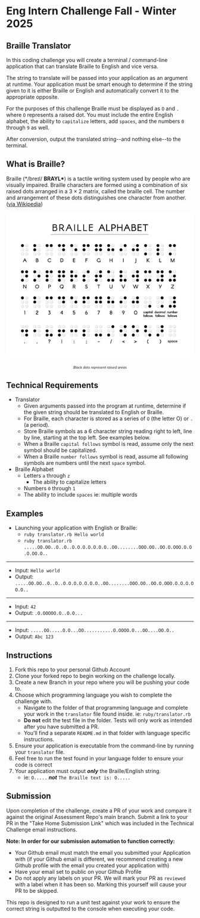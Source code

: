 # Eng Intern Challenge Fall - Winter 2025

## Braille Translator

In this coding challenge you will create a terminal / command-line application that can translate Braille to English and vice versa.

The string to translate will be passed into your application as an argument at runtime. Your application must be smart enough to determine if the string given to it is either Braille or English and automatically convert it to the appropriate opposite.

For the purposes of this challenge Braille must be displayed as `O` and `.` where `O` represents a raised dot. You must include the entire English alphabet, the ability to `capitalize` letters, add `spaces`, and the numbers `0` through `9` as well.

After conversion, output the translated string--and nothing else--to the terminal.

## What is Braille?

Braille (\*/breɪl/ **BRAYL\***) is a tactile writing system used by people who are visually impaired. Braille characters are formed using a combination of six raised dots arranged in a 3 × 2 matrix, called the braille cell. The number and arrangement of these dots distinguishes one character from another. ([via Wikipedia](https://en.wikipedia.org/wiki/Braille))

<p align='center'>
  <img src='./braille.jpg' alt='Braille Alphabet' />
</p>
<p align='center'>
  <em style='font-size:xx-small;'>Black dots represent raised areas</em>
</p>

## Technical Requirements

- Translator
  - Given arguments passed into the program at runtime, determine if the given string should be translated to English or Braille.
  - For Braille, each character is stored as a series of `O` (the letter O) or `.` (a period).
  - Store Braille symbols as a 6 character string reading right to left, line by line, starting at the top left. See examples below.
  - When a Braille `capital follows` symbol is read, assume only the next symbol should be capitalized.
  - When a Braille `number follows` symbol is read, assume all following symbols are numbers until the next `space` symbol.
- Braille Alphabet
  - Letters `a` through `z`
    - The ability to capitalize letters
  - Numbers `0` through `1`
  - The ability to include `spaces` ie: multiple words

## Examples

- Launching your application with English or Braille:
  - `ruby translator.rb Hello world`
  - `ruby translator.rb .....OO.OO..O..O..O.O.O.O.O.O.O..OO........OOO.OO..OO.O.OOO.O.O.O.OO.O..`

---

- Input: `Hello world`
- Output: `.....OO.OO..O..O..O.O.O.O.O.O.O..OO........OOO.OO..OO.O.OOO.O.O.O.OO.O..`

---

- Input: `42`
- Output: `.O.OOOOO.O..O.O...`

---

- Input: `.....OO.....O.O...OO...........O.OOOO.O...OO....OO.O..`
- Output: `Abc 123`

## Instructions

1. Fork this repo to your personal Github Account
1. Clone your forked repo to begin working on the challenge locally.
1. Create a new Branch in your repo where you will be pushing your code to.
1. Choose which programming language you wish to complete the challenge with.
   - Navigate to the folder of that programming language and complete your work in the `translator` file found inside. ie: `ruby/translator.rb`
   - **Do not** edit the test file in the folder. Tests will only work as intended after you have submitted a PR.
   - You'll find a separate `README.md` in that folder with language specific instructions.
1. Ensure your application is executable from the command-line by running your `translator` file.
1. Feel free to run the test found in your language folder to ensure your code is correct
1. Your application must output **_only_** the Braille/English string.
   - ie: `O.....` **_not_** `The Braille text is: O.....`

## Submission

Upon completion of the challenge, create a PR of your work and compare it against the original Assessment Repo's main branch. Submit a link to your PR in the "Take Home Submission Link" which was included in the Technical Challenge email instructions.

**Note: In order for our submission automation to function correctly:**

- Your Github email must match the email you submitted your Application with (if your Github email is different, we recommend creating a new Github profile with the email you created your application with)
- Have your email set to public on your Github Profile
- Do not apply any labels on your PR. We will mark your PR as `reviewed` with a label when it has been so. Marking this yourself will cause your PR to be skipped.

This repo is designed to run a unit test against your work to ensure the correct string is outputted to the console when executing your code.
